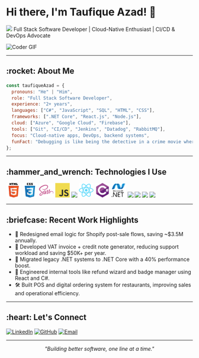 
<h1 align="left">Hi there, I'm Taufique Azad! 👋</h1>
<p align="left">
  <img src="https://user-images.githubusercontent.com/42378118/110234147-e3259600-7f4e-11eb-95be-0c4047144dea.gif" width="30"/>
  Full Stack Software Developer | Cloud-Native Enthusiast | CI/CD & DevOps Advocate
</p>
<p align="left">
  <img src="https://media.giphy.com/media/SWoSkN6DxTszqIKEqv/giphy.gif" alt="Coder GIF" width="500">
</p>

---

<h2>:rocket: About Me</h2>

```javascript
const taufiqueAzad = {
  pronouns: "He" | "Him",
  role: "Full Stack Software Developer",
  experience: "2+ years",
  languages: ["C#", "JavaScript", "SQL", "HTML", "CSS"],
  frameworks: [".NET Core", "React.js", "Node.js"],
  cloud: ["Azure", "Google Cloud", "Firebase"],
  tools: ["Git", "CI/CD", "Jenkins", "Datadog", "RabbitMQ"],
  focus: "Cloud-native apps, DevOps, backend systems",
  funFact: "Debugging is like being the detective in a crime movie where you are also the murderer."
};
```

---

<h2>:hammer_and_wrench: Technologies I Use</h2>

<p align="left">
  <img src="https://raw.githubusercontent.com/devicons/devicon/master/icons/html5/html5-original-wordmark.svg" width="40" />
  <img src="https://raw.githubusercontent.com/devicons/devicon/master/icons/css3/css3-original-wordmark.svg" width="40" />
  <img src="https://raw.githubusercontent.com/devicons/devicon/master/icons/sass/sass-original.svg" width="40" />
  <img src="https://raw.githubusercontent.com/devicons/devicon/master/icons/javascript/javascript-original.svg" width="40" />
  <img src="https://www.vectorlogo.zone/logos/js_webpack/js_webpack-icon.svg" width="40" />
  <img src="https://raw.githubusercontent.com/devicons/devicon/master/icons/react/react-original.svg" width="40" />
  <img src="https://raw.githubusercontent.com/devicons/devicon/master/icons/csharp/csharp-original.svg" width="40" />
  <img src="https://raw.githubusercontent.com/devicons/devicon/master/icons/dot-net/dot-net-original-wordmark.svg" width="40" />
  <img src="https://www.vectorlogo.zone/logos/git-scm/git-scm-icon.svg" width="40" />
  <img src="https://www.vectorlogo.zone/logos/google_cloud/google_cloud-icon.svg" width="40" />
  <img src="https://www.vectorlogo.zone/logos/firebase/firebase-icon.svg" width="40" />
  <img src="https://www.vectorlogo.zone/logos/microsoft_azure/microsoft_azure-icon.svg" width="40" />
</p>

---

<h2>:briefcase: Recent Work Highlights</h2>

- 📩 Redesigned email logic for Shopify post-sale flows, saving ~$3.5M annually.
- 🧾 Developed VAT invoice + credit note generator, reducing support workload and saving $50K+ per year.
- 🧠 Migrated legacy .NET systems to .NET Core with a 40% performance boost.
- 🔧 Engineered internal tools like refund wizard and badge manager using React and C#.
- 🛠️ Built POS and digital ordering system for restaurants, improving sales and operational efficiency.

---

<h2>:heart: Let's Connect</h2>

[![LinkedIn](https://img.shields.io/badge/LinkedIn-TaufiqueAzad-blue?style=flat-square&logo=linkedin&logoColor=white)](https://www.linkedin.com/in/taufique-azad-06/)
[![GitHub](https://img.shields.io/badge/GitHub-taufique--06-black?style=flat-square&logo=github)](https://github.com/taufique-06)
[![Email](https://img.shields.io/badge/Email-azad.taufique2020@gmail.com-red?style=flat-square&logo=gmail&logoColor=white)](mailto:azad.taufique2020@gmail.com)

---

<p align="center">
  <em>"Building better software, one line at a time."</em>
</p>
